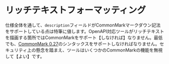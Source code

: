 # リッチテキストフォーマッティング

仕様全体を通して、``description``フィールドがCommonMarkマークダウン記法をサポートしている点は特筆に値します。OpenAPI対応ツールがリッチテキストを描画する箇所ではCommonMarkをサポート【しなければ】なりません。最低でも、[CommonMark 0.27](http://spec.commonmark.org/0.27/)のシンタックスをサポートしなければなりません。セキュリティ上の懸念を踏まえ、ツールはいくつかのCommonMarkの機能を無視して【よい】です。

